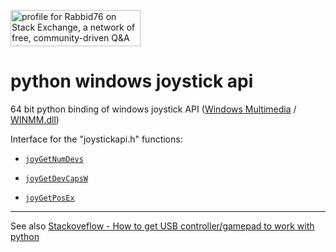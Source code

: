<a href="https://stackexchange.com/users/7322082/rabbid76"><img src="https://stackexchange.com/users/flair/7322082.png" width="208" height="58" alt="profile for Rabbid76 on Stack Exchange, a network of free, community-driven Q&amp;A sites" title="profile for Rabbid76 on Stack Exchange, a network of free, community-driven Q&amp;A sites" /></a>

# python windows joystick api

64 bit python binding of windows joystick API ([Windows Multimedia](https://docs.microsoft.com/en-us/windows/win32/api/_multimedia/) / [WINMM.dll](https://answers.microsoft.com/en-us/windows/forum/all/winmmdll/5a3f6c39-847a-4f12-9e06-e3994933fcfe))

Interface for the "joystickapi.h" functions:

- [`joyGetNumDevs`](https://docs.microsoft.com/en-us/windows/win32/api/joystickapi/nf-joystickapi-joygetnumdevs)

- [`joyGetDevCapsW`](https://docs.microsoft.com/en-us/windows/win32/api/joystickapi/nf-joystickapi-joygetdevcapsw)

- [`joyGetPosEx`](https://docs.microsoft.com/en-us/windows/win32/api/joystickapi/nf-joystickapi-joygetposex)

---

See also [Stackoveflow - How to get USB controller/gamepad to work with python](https://stackoverflow.com/questions/60309652/how-to-get-usb-controller-gamepad-to-work-with-python)